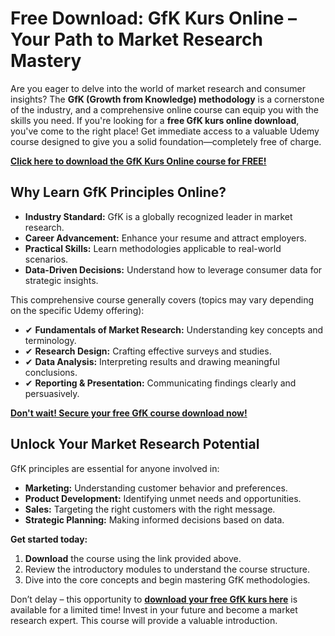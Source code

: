 # Free Download: GfK Kurs Online – Your Path to Market Research Mastery

Are you eager to delve into the world of market research and consumer insights? The **GfK (Growth from Knowledge) methodology** is a cornerstone of the industry, and a comprehensive online course can equip you with the skills you need. If you're looking for a **free GfK kurs online download**, you've come to the right place! Get immediate access to a valuable Udemy course designed to give you a solid foundation—completely free of charge.

[**Click here to download the GfK Kurs Online course for FREE!**](https://udemywork.com/gfk-kurs-online)

## Why Learn GfK Principles Online?

*   **Industry Standard:** GfK is a globally recognized leader in market research.
*   **Career Advancement:** Enhance your resume and attract employers.
*   **Practical Skills:** Learn methodologies applicable to real-world scenarios.
*   **Data-Driven Decisions:** Understand how to leverage consumer data for strategic insights.

This comprehensive course generally covers (topics may vary depending on the specific Udemy offering):

*   ✔ **Fundamentals of Market Research:** Understanding key concepts and terminology.
*   ✔ **Research Design:** Crafting effective surveys and studies.
*   ✔ **Data Analysis:** Interpreting results and drawing meaningful conclusions.
*   ✔ **Reporting & Presentation:** Communicating findings clearly and persuasively.

[**Don't wait! Secure your free GfK course download now!**](https://udemywork.com/gfk-kurs-online)

## Unlock Your Market Research Potential

GfK principles are essential for anyone involved in:

*   **Marketing:** Understanding customer behavior and preferences.
*   **Product Development:** Identifying unmet needs and opportunities.
*   **Sales:** Targeting the right customers with the right message.
*   **Strategic Planning:** Making informed decisions based on data.

**Get started today:**

1.  **Download** the course using the link provided above.
2.  Review the introductory modules to understand the course structure.
3.  Dive into the core concepts and begin mastering GfK methodologies.

Don’t delay – this opportunity to **[download your free GfK kurs here](https://udemywork.com/gfk-kurs-online)** is available for a limited time! Invest in your future and become a market research expert. This course will provide a valuable introduction.
